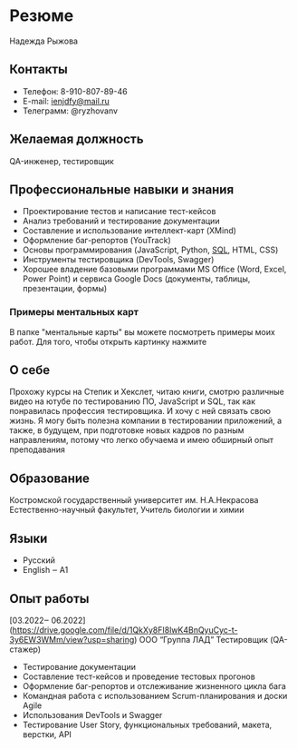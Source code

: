 # Резюме 
Надежда Рыжова

## Контакты

- Телефон: 8-910-807-89-46
- E-mail: ienjdfy@mail.ru
- Телеграмм: @ryzhovanv

## Желаемая должность
QA-инженер, тестировщик

## Профессиональные навыки и знания
-	Проектирование тестов и написание тест-кейсов
-	Анализ требований и тестирование документации
-	Составление и использование интеллект-карт (XMind)
-	Оформление баг-репортов (YouTrack)
-	Основы программирования (JavaScript, Python, [SQL](https://drive.google.com/file/d/1GJLsz1-uf1tW8qNiIbCVZxGlhrW3LM-S/view?usp=sharing), HTML, CSS)
-	Инструменты тестировщика (DevTools, Swagger)
-	Хорошее владение базовыми программами MS Office (Word, Excel, Power Point) и сервиса Google Docs (документы, таблицы, презентации, формы)

### Примеры ментальных карт
В папке "ментальные карты" вы можете посмотреть примеры моих работ. Для того, чтобы открыть картинку нажмите

## О себе
Прохожу курсы на Степик и Хекслет, читаю книги, смотрю различные видео на ютубе по тестированию ПО, JavaScript и SQL, так как понравилась профессия тестировщика. И хочу с ней связать свою жизнь.
Я могу быть полезна компании в тестировании приложений, а также, в будущем, при подготовке новых кадров по разным направлениям, потому что легко обучаема и имею обширный опыт преподавания

## Образование
Костромской государственный университет им. Н.А.Некрасова
Естественно-научный факультет, Учитель биологии и химии

## Языки
- Русский
- English ‒ А1 

## Опыт работы
[03.2022‒ 06.2022] (https://drive.google.com/file/d/1QkXy8FI8lwK4BnQyuCyc-t-3y6EW3WMm/view?usp=sharing)
ООО “Группа ЛАД”
Тестировщик (QA-стажер)
-	Тестирование документации 
-	Составление тест-кейсов и проведение тестовых прогонов
-	Оформление баг-репортов и отслеживание жизненного цикла бага
-	Командная работа с использованием Scrum-планирования и доски Agile
-	Использования DevTools и Swagger
-	Тестирование User Story, функциональных требований, макета, верстки, API
